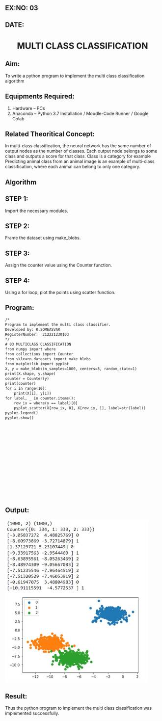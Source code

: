 ## EX:NO: 03
## DATE:

# <p align="center">MULTI CLASS CLASSIFICATION</p>
## Aim:
To write a python program to implement the multi class classification algorithm

## Equipments Required:
1. Hardware – PCs
2. Anaconda – Python 3.7 Installation / Moodle-Code Runner / Google Colab

## Related Theoritical Concept:
In multi-class classification, the neural network has the same number of output nodes as the number of classes. Each output node belongs to some class and outputs a score for that class. Class is a category for example Predicting animal class from an animal image is an example of multi-class classification, where each animal can belong to only one category.



## Algorithm
## STEP 1:
Import the necessary modules.
## STEP 2:
Frame the dataset using make_blobs.
## STEP 3:
Assign the counter value using the Counter function.
## STEP 4:
Using a for loop, plot the points using scatter function.

## Program:
```
/*
Program to implement the multi class classifier.
Developed by: R.SOMEASVAR
RegisterNumber:  212221230103
*/
# 03 MULTICLASS CLASSIFICATION
from numpy import where
from collections import Counter
from sklearn.datasets import make_blobs
from matplotlib import pyplot
X, y = make_blobs(n_samples=1000, centers=3, random_state=1)
print(X.shape, y.shape)
counter = Counter(y)
print(counter)
for i in range(10):
    print(X[i], y[i])
for label, _ in counter.items():
	row_ix = where(y == label)[0]
	pyplot.scatter(X[row_ix, 0], X[row_ix, 1], label=str(label))
pyplot.legend()
pyplot.show()

```
<br></br>
<br></br>
<br></br>
<br></br>
<br></br>
<br></br>
<br></br>

## Output:
![multi class classification plot](1.jpg)


## Result:
Thus the python program to implement the multi class classification was implemented successfully.
